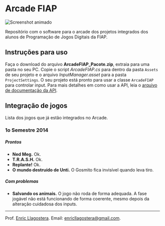 # Arcade FIAP

![Screenshot animado](temp.gif)

Repositório com o software para o arcade dos projetos integrados dos alunos de Programação de Jogos Digitais da FIAP.

## Instruções para uso

Faça o download do arquivo **ArcadeFIAP_Pacote.zip**, extraia para uma pasta no seu PC. Copie o script *ArcadeFIAP.cs* para dentro da pasta `Assets` de seu projeto e o arquivo *InputManager.asset* para a pasta `ProjectSettings`. O seu projeto está pronto para usar a classe `ArcadeFIAP` para controlar input. Para mais detalhes em como usar a API, leia o [arquivo de documentação da API](DocumentacaoAPI.md).

## Integração de jogos

Lista dos jogos que já estão integrados no Arcade.

###  1o Semestre 2014

##### Prontos

- **Ned Meg.** Ok.
- **T.R.A.S.H.** Ok.
- **Replante!** Ok.
- **O mundo destruído de Unti.** O Gosmito fica invisível quando leva tiro.

##### Com problemas

- **Salvando os animais.** O jogo não roda de forma adequada. A fase jogável não está funcionando de forma coerente, mesmo depois da alteração cuidadosa dos inputs.

---

Prof. [Enric Llagostera](http://enric.llagostera.com.br).
Email: enricllagostera@gmail.com.


